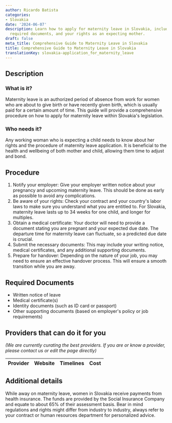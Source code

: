 ```yaml
---
author: Ricardo Batista
categories:
- Slovakia
date: '2024-06-07'
description: Learn how to apply for maternity leave in Slovakia, including steps,
  required documents, and your rights as an expecting mother.
draft: false
meta_title: Comprehensive Guide to Maternity Leave in Slovakia
title: Comprehensive Guide to Maternity Leave in Slovakia
translationKey: slovakia-application_for_maternity_leave
---
```


## Description
### What is it?
Maternity leave is an authorized period of absence from work for women who are about to give birth or have recently given birth, which is usually paid for a certain amount of time. This guide will provide a comprehensive procedure on how to apply for maternity leave within Slovakia's legislation.

### Who needs it?
Any working woman who is expecting a child needs to know about her rights and the procedure of maternity leave application. It is beneficial to the health and wellbeing of both mother and child, allowing them time to adjust and bond.

## Procedure
1. Notify your employer: Give your employer written notice about your pregnancy and upcoming maternity leave. This should be done as early as possible to avoid any complications.
2. Be aware of your rights: Check your contract and your country's labor laws to make sure you understand what you are entitled to. For Slovakia, maternity leave lasts up to 34 weeks for one child, and longer for multiples.
3. Obtain a medical certificate: Your doctor will need to provide a document stating you are pregnant and your expected due date. The departure time for maternity leave can fluctuate, so a predicted due date is crucial.
4. Submit the necessary documents: This may include your writing notice, medical certificates, and any additional supporting documents.
5. Prepare for handover: Depending on the nature of your job, you may need to ensure an effective handover process. This will ensure a smooth transition while you are away.

## Required Documents
- Written notice of leave 
- Medical certificate(s)
- Identity documents (such as ID card or passport)
- Other supporting documents (based on employer's policy or job requirements)

## Providers that can do it for you

_(We are currently curating the best providers. If you are or know a provider, please contact us or edit the page directly)_

| Provider        |     Website     |     Timelines    |       Cost      |
| --------------- | --------------- |  :-------------: | :-------------: |

## Additional details
While away on maternity leave, women in Slovakia receive payments from health insurance. The funds are provided by the Social Insurance Company and equate to about 65% of their assessment basis. Bear in mind regulations and rights might differ from industry to industry, always refer to your contract or human resources department for personalized advice.